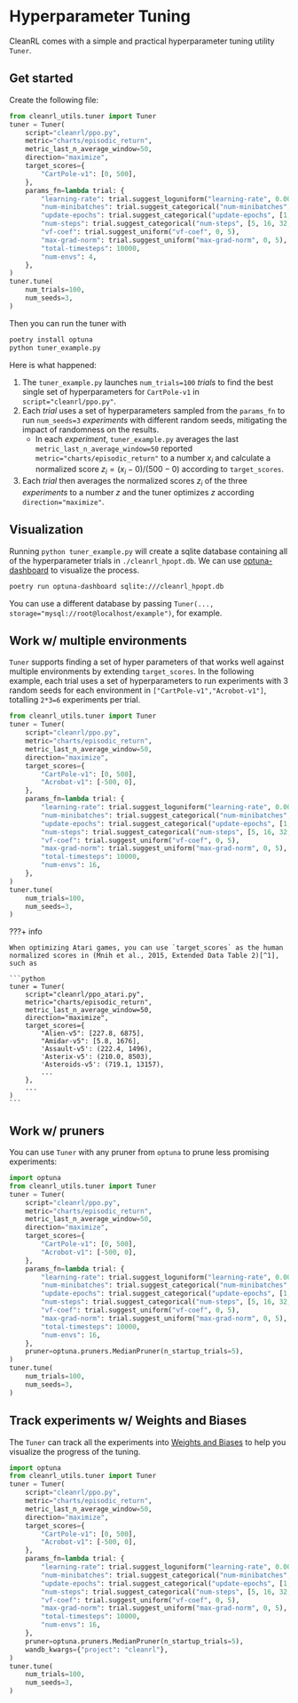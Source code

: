 # Hyperparameter Tuning

CleanRL comes with a simple and practical hyperparameter tuning utility `Tuner`.

## Get started

Create the following file:

```python title="tuner_example.py"
from cleanrl_utils.tuner import Tuner
tuner = Tuner(
    script="cleanrl/ppo.py",
    metric="charts/episodic_return",
    metric_last_n_average_window=50,
    direction="maximize",
    target_scores={
        "CartPole-v1": [0, 500],
    },
    params_fn=lambda trial: {
        "learning-rate": trial.suggest_loguniform("learning-rate", 0.0003, 0.003),
        "num-minibatches": trial.suggest_categorical("num-minibatches", [1, 2, 4]),
        "update-epochs": trial.suggest_categorical("update-epochs", [1, 2, 4]),
        "num-steps": trial.suggest_categorical("num-steps", [5, 16, 32, 64, 128]),
        "vf-coef": trial.suggest_uniform("vf-coef", 0, 5),
        "max-grad-norm": trial.suggest_uniform("max-grad-norm", 0, 5),
        "total-timesteps": 10000,
        "num-envs": 4,
    },
)
tuner.tune(
    num_trials=100,
    num_seeds=3,
)
```

Then you can run the tuner with 

```bash
poetry install optuna
python tuner_example.py
```

Here is what happened:

1. The `tuner_example.py` launches `num_trials=100` *trials* to find the best single set of hyperparameters for `CartPole-v1` in `script="cleanrl/ppo.py"`.
1. Each *trial* uses a set of hyperparameters sampled from the `params_fn` to run `num_seeds=3` *experiments* with different random seeds, mitigating the impact of randomness on the results. 
    * In each *experiment*, `tuner_example.py` averages the last `metric_last_n_average_window=50` reported  `metric="charts/episodic_return"` to a number $x_i$ and calculate a normalized score  $z_i = (x_i - 0) / (500 - 0)$ according to `target_scores`. 
1. Each *trial* then averages the normalized scores $z_i$ of the three *experiments* to a number $z$ and the tuner optimizes $z$ according `direction="maximize"`.


## Visualization

Running `python tuner_example.py` will create a sqlite database containing all of the hyperparameter trials in `./cleanrl_hpopt.db`. We can use [optuna-dashboard](https://github.com/optuna/optuna-dashboard) to visualize the process.

```bash
poetry run optuna-dashboard sqlite:///cleanrl_hpopt.db
```

You can use a different database by passing `Tuner(..., storage="mysql://root@localhost/example")`, for example.


## Work w/ multiple environments

`Tuner` supports finding a set of hyper parameters of that works well against multiple environments by extending `target_scores`. In the following example, each trial uses a set of hyperparameters to run experiments with 3 random seeds for each environment in `["CartPole-v1","Acrobot-v1"]`, totalling `2*3=6` experiments per trial.


```python title="tuner_example_multi_env.py" hl_lines="8 9"
from cleanrl_utils.tuner import Tuner
tuner = Tuner(
    script="cleanrl/ppo.py",
    metric="charts/episodic_return",
    metric_last_n_average_window=50,
    direction="maximize",
    target_scores={
        "CartPole-v1": [0, 500],
        "Acrobot-v1": [-500, 0],
    },
    params_fn=lambda trial: {
        "learning-rate": trial.suggest_loguniform("learning-rate", 0.0003, 0.003),
        "num-minibatches": trial.suggest_categorical("num-minibatches", [1, 2, 4]),
        "update-epochs": trial.suggest_categorical("update-epochs", [1, 2, 4]),
        "num-steps": trial.suggest_categorical("num-steps", [5, 16, 32, 64, 128]),
        "vf-coef": trial.suggest_uniform("vf-coef", 0, 5),
        "max-grad-norm": trial.suggest_uniform("max-grad-norm", 0, 5),
        "total-timesteps": 10000,
        "num-envs": 16,
    },
)
tuner.tune(
    num_trials=100,
    num_seeds=3,
)
```


???+ info

    When optimizing Atari games, you can use `target_scores` as the human normalized scores in (Mnih et al., 2015, Extended Data Table 2)[^1], such as 

    ```python
    tuner = Tuner(
        script="cleanrl/ppo_atari.py",
        metric="charts/episodic_return",
        metric_last_n_average_window=50,
        direction="maximize",
        target_scores={
            "Alien-v5": [227.8, 6875],
            "Amidar-v5": [5.8, 1676],
            'Assault-v5': (222.4, 1496),
            'Asterix-v5': (210.0, 8503),
            'Asteroids-v5': (719.1, 13157),
            ...
        },
        ...
    )
    ```


## Work w/ pruners

You can use `Tuner` with any pruner from `optuna` to prune less promising experiments:

```python title="tuner_example_pruner.py" hl_lines="1 22"
import optuna
from cleanrl_utils.tuner import Tuner
tuner = Tuner(
    script="cleanrl/ppo.py",
    metric="charts/episodic_return",
    metric_last_n_average_window=50,
    direction="maximize",
    target_scores={
        "CartPole-v1": [0, 500],
        "Acrobot-v1": [-500, 0],
    },
    params_fn=lambda trial: {
        "learning-rate": trial.suggest_loguniform("learning-rate", 0.0003, 0.003),
        "num-minibatches": trial.suggest_categorical("num-minibatches", [1, 2, 4]),
        "update-epochs": trial.suggest_categorical("update-epochs", [1, 2, 4]),
        "num-steps": trial.suggest_categorical("num-steps", [5, 16, 32, 64, 128]),
        "vf-coef": trial.suggest_uniform("vf-coef", 0, 5),
        "max-grad-norm": trial.suggest_uniform("max-grad-norm", 0, 5),
        "total-timesteps": 10000,
        "num-envs": 16,
    },
    pruner=optuna.pruners.MedianPruner(n_startup_trials=5),
)
tuner.tune(
    num_trials=100,
    num_seeds=3,
)
```


## Track experiments w/ Weights and Biases

The `Tuner` can track all the experiments into [Weights and Biases](https://wandb.ai) to help you visualize the progress of the tuning.


```python title="tuner_example.py" hl_lines="23"
import optuna
from cleanrl_utils.tuner import Tuner
tuner = Tuner(
    script="cleanrl/ppo.py",
    metric="charts/episodic_return",
    metric_last_n_average_window=50,
    direction="maximize",
    target_scores={
        "CartPole-v1": [0, 500],
        "Acrobot-v1": [-500, 0],
    },
    params_fn=lambda trial: {
        "learning-rate": trial.suggest_loguniform("learning-rate", 0.0003, 0.003),
        "num-minibatches": trial.suggest_categorical("num-minibatches", [1, 2, 4]),
        "update-epochs": trial.suggest_categorical("update-epochs", [1, 2, 4]),
        "num-steps": trial.suggest_categorical("num-steps", [5, 16, 32, 64, 128]),
        "vf-coef": trial.suggest_uniform("vf-coef", 0, 5),
        "max-grad-norm": trial.suggest_uniform("max-grad-norm", 0, 5),
        "total-timesteps": 10000,
        "num-envs": 16,
    },
    pruner=optuna.pruners.MedianPruner(n_startup_trials=5),
    wandb_kwargs={"project": "cleanrl"},
)
tuner.tune(
    num_trials=100,
    num_seeds=3,
)
```


<!-- 
```
$ wandb sweep -p cleanrl cleanrl_utils/tuner_config/ppo_continuous_action_envpool_jax.yaml

wandb: Creating sweep from: cleanrl_utils/tuner_config/ppo_continuous_action_envpool_jax.yaml
wandb: Created sweep with ID: pvux95ci
wandb: View sweep at: https://wandb.ai/costa-huang/cleanRL/sweeps/pvux95ci
wandb: Run sweep agent with: wandb agent costa-huang/cleanrl/pvux95ci
```

Then run `wandb agent costa-huang/cleanrl/pvux95ci`

## Optuna

```
optuna create-study --study-name "distributed-example" --storage "sqlite:///cleanrl_hpopt.db"
optuna-dashboard sqlite:///cleanrl_hpopt.db
``` -->


[^1]:Mnih, V., Kavukcuoglu, K., Silver, D. et al. Human-level control through deep reinforcement learning. Nature 518, 529–533 (2015). https://doi.org/10.1038/nature14236